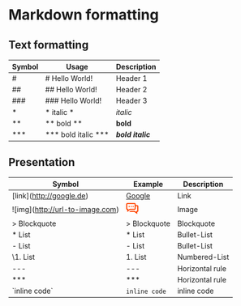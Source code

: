 # Markdown formatting

## Text formatting
| Symbol | Usage | Description |
| --- | --- | --- |
| \# | \# Hello World! | Header 1 |
| \## | \## Hello World! | Header 2 |
| \### | \### Hello World! | Header 3 |
| \* | \* italic \* | *italic* |
| \** | \** bold \** | **bold** |
| \*** | \*** bold italic \*** | ***bold italic*** |


## Presentation
| Symbol | Example | Description |
| --- | --- | --- |
| \[link](http://google.de) | [Google](http://google.de) | Link |
| \!\[img](http://url-to-image.com) | ![img](include/img/icon-24x24.png) | Image |
| \> Blockquote | > Blockquote | Blockquote |
| \* List | * List | Bullet-List |
| \- List | - List | Bullet-List |
| \1. List | 1. List | Numbered-List |
| \--- | --- | Horizontal rule |
| \*** | *** | Horizontal rule |
| \`inline code\` | `inline code` | inline code |
